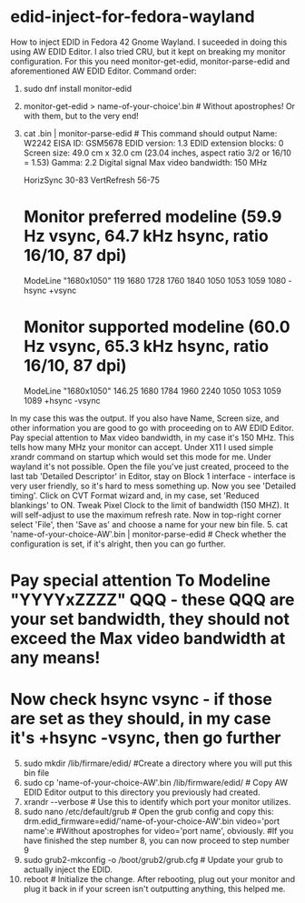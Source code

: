 # edid-inject-for-fedora-wayland
How to inject EDID in Fedora 42 Gnome Wayland.
I suceeded in doing this using AW EDID Editor. I also tried CRU, but it kept on breaking my monitor configuration.
For this you need monitor-get-edid, monitor-parse-edid and aforementioned AW EDID Editor.
Command order: 
1. sudo dnf install monitor-edid
2. monitor-get-edid > name-of-your-choice'.bin # Without apostrophes! Or with them, but to the very end!
3. cat <name-of-your-choice>.bin | monitor-parse-edid # This command should output 
	Name: W2242
EISA ID: GSM5678
EDID version: 1.3
EDID extension blocks: 0
Screen size: 49.0 cm x 32.0 cm (23.04 inches, aspect ratio 3/2 or 16/10 = 1.53)
Gamma: 2.2
Digital signal
Max video bandwidth: 150 MHz

	HorizSync 30-83
	VertRefresh 56-75

	# Monitor preferred modeline (59.9 Hz vsync, 64.7 kHz hsync, ratio 16/10, 87 dpi)
	ModeLine "1680x1050" 119 1680 1728 1760 1840 1050 1053 1059 1080 -hsync +vsync

	# Monitor supported modeline (60.0 Hz vsync, 65.3 kHz hsync, ratio 16/10, 87 dpi)
	ModeLine "1680x1050" 146.25 1680 1784 1960 2240 1050 1053 1059 1089 +hsync -vsync

In my case this was the output. If you also have Name, Screen size, and other information you are good to go with proceeding on to AW EDID Editor. 
Pay special attention to Max video bandwidth, in my case it's 150 MHz. This tells how many MHz your monitor can accept.
  Under X11 I used simple xrandr command on startup which would set this mode for me. Under wayland it's not possible.
Open the file you've just created, proceed to the last tab 'Detailed Descriptor' in Editor, stay on Block 1 interface - interface is very user friendly, so it's hard 
to mess something up. Now you see 'Detailed timing'. Click on CVT Format wizard and, in my case, set 'Reduced blankings' to ON.
Tweak Pixel Clock to the limit of bandwidth (150 MHZ). It will self-adjust to use the maximum refresh rate.
Now in top-right corner select 'File', then 'Save as' and choose a name for your new bin file.
5. cat 'name-of-your-choice-AW'.bin | monitor-parse-edid # Check whether the configuration is set, if it's alright, then you can go further. 
# Pay special attention To Modeline "YYYYxZZZZ" QQQ - these QQQ are your set bandwidth, they should not exceed the Max video bandwidth at any means!
# Now check hsync vsync - if those are set as they should, in my case it's +hsync -vsync, then go further
5. sudo mkdir /lib/firmare/edid/ #Create a directory where you will put this bin file 
6. sudo cp 'name-of-your-choice-AW'.bin /lib/firmware/edid/ # Copy AW EDID Editor output to this directory you previously had created.
7. xrandr --verbose # Use this to identify which port your monitor utilizes.
8. sudo nano /etc/default/grub # Open the grub config and copy this: drm.edid_firmware=edid/'name-of-your-choice-AW'.bin video='port name':e #Without apostrophes for video='port name', obviously.
#If you have finished the step number 8, you can now proceed to step number 9
9. sudo grub2-mkconfig -o /boot/grub2/grub.cfg # Update your grub to actually inject the EDID.
9. reboot # Initialize the change. After rebooting, plug out your monitor and plug it back in if your screen isn't outputting anything, this helped me. 
